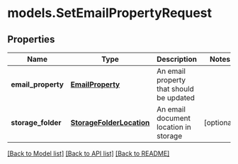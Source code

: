 # models.SetEmailPropertyRequest
## Properties
Name | Type | Description | Notes
------------ | ------------- | ------------- | -------------
**email_property** | [**EmailProperty**](EmailProperty.md) | An email property that should be updated | 
**storage_folder** | [**StorageFolderLocation**](StorageFolderLocation.md) | An email document location in storage | [optional] 



[[Back to Model list]](README.md#documentation-for-models) [[Back to API list]](README.md#documentation-for-api-endpoints) [[Back to README]](README.md)


